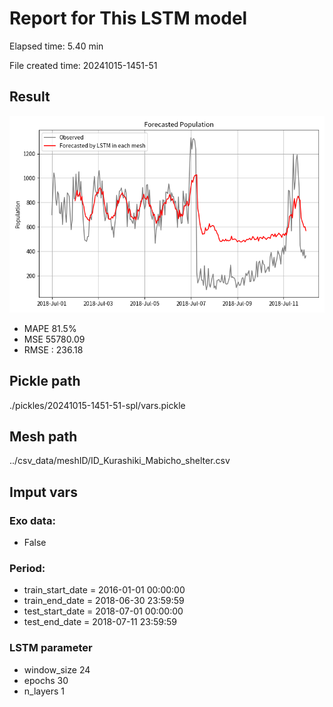 
# Report for This LSTM model 
Elapsed time: 5.40 min

File created time: 20241015-1451-51

## Result 
<img src="20241015-1451-51.png" width='600'/>

- MAPE	81.5%
- MSE 	55780.09
- RMSE : 236.18

## Pickle path
./pickles/20241015-1451-51-spl/vars.pickle

## Mesh path
../csv_data/meshID/ID_Kurashiki_Mabicho_shelter.csv

## Imput vars

### Exo data:
- False

### Period:
- train_start_date    = 2016-01-01 00:00:00
- train_end_date      = 2018-06-30 23:59:59
- test_start_date     = 2018-07-01 00:00:00  
- test_end_date       = 2018-07-11 23:59:59

### LSTM parameter
- window_size	24
- epochs	30
- n_layers	1

